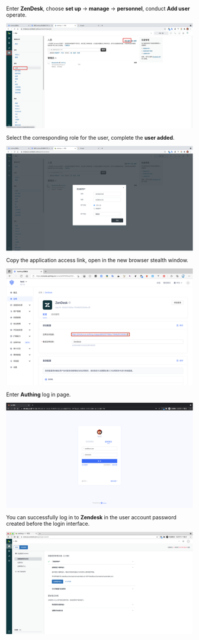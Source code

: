 <IntegrationDetailCard title="Experience login">

Enter **ZenDesk**, choose **set up** -> **manage** -> **personnel**, conduct **Add user** operate.

<img src="../../images/integration/zendesk/2-4.png" class="md-img-padding" />

Select the corresponding role for the user, complete the **user added**.

<img src="../../images/integration/zendesk/2-5.png" class="md-img-padding" />

Copy the application access link, open in the new browser stealth window.

<img src="../../images/integration/zendesk/3-3.png" class="md-img-padding" />

Enter **Authing** log in page.

<img src="../../images/integration/zendesk/3-1.png" class="md-img-padding" />

You can successfully log in to **Zendesk** in the user account password created before the login interface.

<img src="../../images/integration/zendesk/3-2.png" class="md-img-padding" />

</IntegrationDetailCard>
